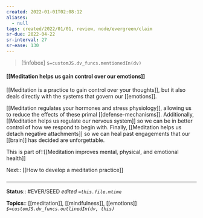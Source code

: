 ```yaml
---
created: 2022-01-01T02:08:12 
aliases:
  - null
tags: created/2022/01/01, review, node/evergreen/claim
sr-due: 2022-04-22
sr-interval: 27
sr-ease: 130
---
```

> [!infobox]
`$=customJS.dv_funcs.mentionedIn(dv)`

#### [[Meditation helps us gain control over our emotions]] 

[[Meditation is a practice to gain control over your thoughts]], but it also deals directly with the systems that govern our [[emotions]].

[[Meditation regulates your hormones and stress physiology]], allowing us to reduce the effects of these primal [[defense-mechanisms]].
Additionally, [[Meditation helps us regulate our nervous system]] 
so we can be in better control of how we respond to begin with.
Finally, [[Meditation helps us detach negative attachments]]
so we can heal past engagements that our [[brain]] has decided are unforgettable.

This is 
part of::[[Meditation improves mental, physical, and emotional health]] 

Next:: [[How to develop a meditation practice]]

### <hr class="footnote"/> 

**Status**:: #EVER/SEED 
*edited `=this.file.mtime`*

**Topics**:: [[meditation]], [[mindfulness]], [[emotions]]
*`$=customJS.dv_funcs.outlinedIn(dv, this)`*
